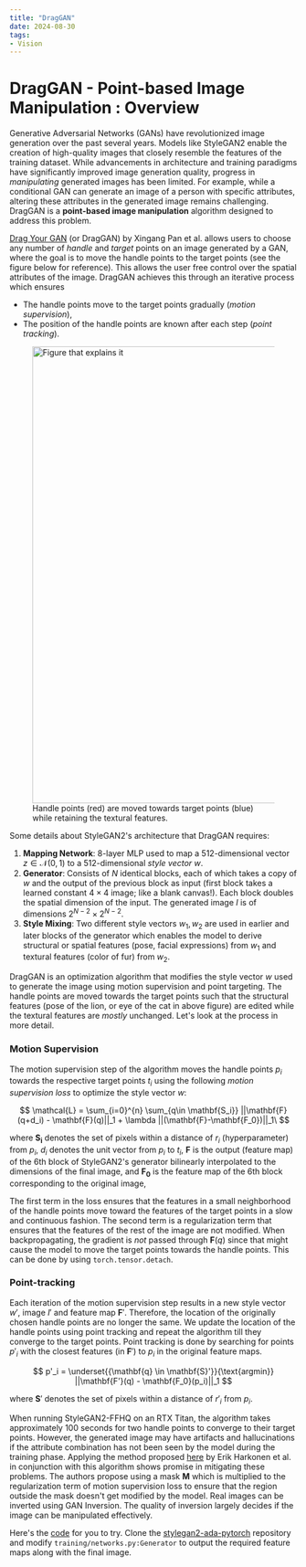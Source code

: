 ```yaml
---
title: "DragGAN"
date: 2024-08-30
tags:
- Vision
---
```


# DragGAN - Point-based Image Manipulation : Overview

Generative Adversarial Networks (GANs) have revolutionized image generation over the past several years. Models like StyleGAN2 enable the creation of high-quality images that closely resemble the features of the training dataset. While advancements in architecture and training paradigms have significantly improved image generation quality, progress in *manipulating* generated images has been limited. For example, while a conditional GAN can generate an image of a person with specific attributes, altering these attributes in the generated image remains challenging. DragGAN is a **point-based image manipulation** algorithm designed to address this problem.

[Drag Your GAN](https://arxiv.org/pdf/2305.10973) (or DragGAN) by Xingang Pan et al. allows users to choose any number of *handle* and *target* points on an image generated by a GAN, where the goal is to move the handle points to the target points (see the figure below for reference). This allows the user free control over the spatial attributes of the image. DragGAN achieves this through an iterative process which ensures 
- The handle points move to the target points gradually (*motion supervision*),
- The position of the handle points are known after each step (*point tracking*).

<figure>
<img src='https://www.genape.ai/wp-content/uploads/2023/10/%E8%9E%A2%E5%B9%95%E6%93%B7%E5%8F%96%E7%95%AB%E9%9D%A2-2023-10-12-160923.jpg' width = 800 alt='Figure that explains it' class='center'>
<figcaption>Handle points (red) are moved towards target points (blue) while retaining the textural features.</figcaption>
</figure>

Some details about StyleGAN2's architecture that DragGAN requires: 
1. **Mapping Network**: 8-layer MLP used to map a 512-dimensional vector $z \in \mathcal{N}(0,1)$ to a 512-dimensional *style vector* $w$.
2. **Generator**: Consists of $N$ identical blocks, each of which takes a copy of $w$ and the output of the previous block as input (first block takes a learned constant $4\times 4$ image; like a blank canvas!). Each block doubles the spatial dimension of the input. The generated image $I$ is of dimensions $2^{N-2}\times 2^{N-2}$.
3. **Style Mixing**: Two different style vectors $w_1, w_2$ are used in earlier and later blocks of the generator which enables the model to derive structural or spatial features (pose, facial expressions) from $w_1$ and textural features (color of fur) from $w_2$.

DragGAN is an optimization algorithm that modifies the style vector $w$ used to generate the image using motion supervision and point targeting. The handle points are moved towards the target points such that the structural features (pose of the lion, or eye of the cat in above figure) are edited while the textural features are *mostly* unchanged. Let's look at the process in more detail.

### Motion Supervision

The motion supervision step of the algorithm moves the handle points $p_i$ towards the respective target points $t_i$ using the following *motion supervision loss* to optimize the style vector $w$:

$$ \mathcal{L} = \sum_{i=0}^{n} \sum_{q\in \mathbf{S_i}} ||\mathbf{F}(q+d_i) - \mathbf{F}(q)||_1 + \lambda ||(\mathbf{F}-\mathbf{F_0})||_1\ $$

where $\mathbf{S_i}$ denotes the set of pixels within a distance of $r_i$ (hyperparameter) from $p_i$, $d_i$ denotes the unit vector from $p_i$ to $t_i$, $\mathbf{F}$ is the output (feature map) of the 6th block of StyleGAN2's generator bilinearly interpolated to the dimensions of the final image, and $\mathbf{F_0}$ is the feature map of the 6th block corresponding to the original image,

The first term in the loss ensures that the features in a small neighborhood of the handle points move toward the features of the target points in a slow and continuous fashion. The second term is a regularization term that ensures that the features of the rest of the image are not modified. When backpropagating, the gradient is *not* passed through $\mathbf{F}(q)$ since that might cause the model to move the target points towards the handle points. This can be done by using `torch.tensor.detach`.

### Point-tracking

Each iteration of the motion supervision step results in a new style vector $w'$, image $I'$ and feature map $\mathbf{F}'$. Therefore, the location of the originally chosen handle points are no longer the same. We update the location of the handle points using point tracking and repeat the algorithm till they converge to the target points. Point tracking is done by searching for points $p'_i$ with the closest features (in $\mathbf{F}'$) to $p_i$ in the original feature maps.

$$ p'_i = \underset{{\mathbf{q} \in \mathbf{S}'}}{\text{argmin}} ||\mathbf{F'}(q) - \mathbf{F_0}(p_i)||_1 $$

where $\mathbf{S}'$ denotes the set of pixels within a distance of $r'_i$ from $p_i$.

When running StyleGAN2-FFHQ on an RTX Titan, the algorithm takes approximately 100 seconds for two handle points to converge to their target points. However, the generated image may have artifacts and hallucinations if the attribute combination has not been seen by the model during the training phase. Applying the method proposed [here](https://arxiv.org/pdf/2004.02546) by Erik Harkonen et al. in conjunction with this algorithm shows promise in mitigating these problems. The authors propose using a mask $\mathbf{M}$ which is multiplied to the regularization term of motion supervision loss to ensure that the region outside the mask doesn't get modified by the model.  Real images can be inverted using GAN Inversion. The quality of inversion largely decides if the image can be manipulated effectively.

Here's the [code](https://github.com/shankram/DL-implementations/blob/main/DGAN.py) for you to try. Clone the [stylegan2-ada-pytorch](https://github.com/NVlabs/stylegan2-ada-pytorch) repository and modify `training/networks.py:Generator` to output the required feature maps along with the final image. 